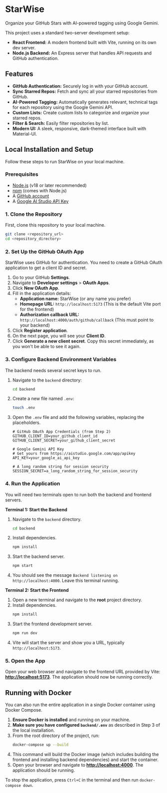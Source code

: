 # StarWise

Organize your GitHub Stars with AI-powered tagging using Google Gemini.

This project uses a standard two-server development setup:
-   **React Frontend:** A modern frontend built with Vite, running on its own dev server.
-   **Node.js Backend:** An Express server that handles API requests and GitHub authentication.

## Features

-   **GitHub Authentication:** Securely log in with your GitHub account.
-   **Sync Starred Repos:** Fetch and sync all your starred repositories from GitHub.
-   **AI-Powered Tagging:** Automatically generates relevant, technical tags for each repository using the Google Gemini API.
-   **Custom Lists:** Create custom lists to categorize and organize your starred repos.
-   **Filter & Search:** Easily filter repositories by list.
-   **Modern UI:** A sleek, responsive, dark-themed interface built with Material-UI.

## Local Installation and Setup

Follow these steps to run StarWise on your local machine.

### Prerequisites

-   [Node.js](https://nodejs.org/) (v18 or later recommended)
-   [npm](https://www.npmjs.com/) (comes with Node.js)
-   A [GitHub account](https://github.com/)
-   A [Google AI Studio API Key](https://aistudio.google.com/app/apikey)

### 1. Clone the Repository

First, clone this repository to your local machine.

```bash
git clone <repository_url>
cd <repository_directory>
```

### 2. Set Up the GitHub OAuth App

StarWise uses GitHub for authentication. You need to create a GitHub OAuth application to get a client ID and secret.

1.  Go to your GitHub **Settings**.
2.  Navigate to **Developer settings** > **OAuth Apps**.
3.  Click **New OAuth App**.
4.  Fill in the application details:
    *   **Application name:** StarWise (or any name you prefer)
    *   **Homepage URL:** `http://localhost:5173` (This is the default Vite port for the frontend)
    *   **Authorization callback URL:** `http://localhost:4000/auth/github/callback` (This must point to your backend)
5.  Click **Register application**.
6.  On the next page, you will see your **Client ID**.
7.  Click **Generate a new client secret**. Copy this secret immediately, as you won't be able to see it again.

### 3. Configure Backend Environment Variables

The backend needs several secret keys to run.

1.  Navigate to the `backend` directory:
    ```bash
    cd backend
    ```
2.  Create a new file named `.env`:
    ```bash
    touch .env
    ```
3.  Open the `.env` file and add the following variables, replacing the placeholders.

    ```env
    # GitHub OAuth App Credentials (from Step 2)
    GITHUB_CLIENT_ID=your_github_client_id
    GITHUB_CLIENT_SECRET=your_github_client_secret

    # Google Gemini API Key
    # Get yours from https://aistudio.google.com/app/apikey
    API_KEY=your_google_ai_api_key

    # A long random string for session security
    SESSION_SECRET=a_long_random_string_for_session_security
    ```

### 4. Run the Application

You will need two terminals open to run both the backend and frontend servers.

**Terminal 1: Start the Backend**

1.  Navigate to the `backend` directory.
    ```bash
    cd backend
    ```
2.  Install dependencies.
    ```bash
    npm install
    ```
3.  Start the backend server.
    ```bash
    npm start
    ```
4.  You should see the message `Backend listening on http://localhost:4000`. Leave this terminal running.

**Terminal 2: Start the Frontend**

1.  Open a new terminal and navigate to the **root** project directory.
2.  Install dependencies.
    ```bash
    npm install
    ```
3.  Start the frontend development server.
    ```bash
    npm run dev
    ```
4.  Vite will start the server and show you a URL, typically `http://localhost:5173`.

### 5. Open the App

Open your web browser and navigate to the frontend URL provided by Vite: **[http://localhost:5173](http://localhost:5173)**. The application should now be running correctly.

## Running with Docker

You can also run the entire application in a single Docker container using Docker Compose.

1.  **Ensure Docker is installed** and running on your machine.
2.  **Make sure you have configured `backend/.env`** as described in Step 3 of the local installation.
3.  From the root directory of the project, run:
    ```bash
    docker-compose up --build
    ```
4.  This command will build the Docker image (which includes building the frontend and installing backend dependencies) and start the container.
5.  Open your browser and navigate to **[http://localhost:4000](http://localhost:4000)**. The application should be running.

To stop the application, press `Ctrl+C` in the terminal and then run `docker-compose down`.

